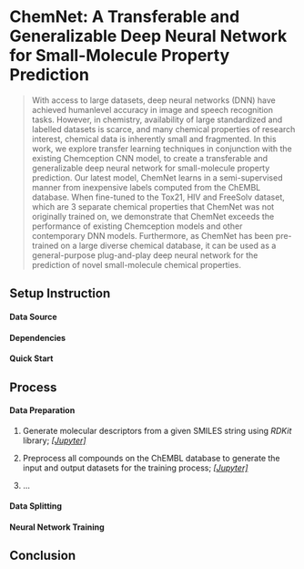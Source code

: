 # ChemNet: A Transferable and Generalizable Deep Neural Network for Small-Molecule Property Prediction

> With access to large datasets, deep neural networks (DNN) have achieved humanlevel accuracy in image and speech recognition tasks. However, in chemistry, availability of large standardized and labelled datasets is scarce, and many chemical properties of research interest, chemical data is inherently small and fragmented. In this work, we explore transfer learning techniques in conjunction with the existing Chemception CNN model, to create a transferable and generalizable deep neural network for small-molecule property prediction. Our latest model, ChemNet learns in a semi-supervised manner from inexpensive labels computed from the ChEMBL database. When fine-tuned to the Tox21, HIV and FreeSolv dataset, which are 3 separate chemical properties that ChemNet was not originally trained on, we demonstrate that ChemNet exceeds the performance of existing Chemception models and other contemporary DNN models. Furthermore, as ChemNet has been pre-trained on a large diverse chemical database, it can be used as a general-purpose plug-and-play deep neural network for the prediction of novel small-molecule chemical properties.

## Setup Instruction

#### Data Source

#### Dependencies

#### Quick Start

## Process

#### Data Preparation

1. Generate molecular descriptors from a given SMILES string using *RDKit* library;
  *[[Jupyter]](./ARXIV_171202734_00_Development.ipynb)*

2. Preprocess all compounds on the ChEMBL database to generate the input and output datasets for the training process;
  *[[Jupyter]](./ARXIV_171202734_01_DataPreparation.ipynb)*

3. ...

#### Data Splitting

#### Neural Network Training

## Conclusion